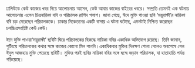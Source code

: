 ঢালিউডে কেউ কাজের খবর দিয়ে আলোচনায় আসেন, কেউ আবার কাজের বাইরের খবরে। সম্প্রতি তেমনই এক ঘটনায় আলোচনায় এলেন চিত্রনায়িকা ববি ও পরিচালক রাশিদ পলাশ। জানা গেছে, ঈদে মুক্তি পাওয়া ছবি ‘ময়ূরাক্ষী’র নায়িকা ববি চড় মেরেছেন পরিচালককে। ঢাকার নিকেতনের একটি বাসায় এ ঘটনা ঘটেছে, এমনটাই নিশ্চিত করেছেন চলচ্চিত্রসংশ্লিষ্ট কেউ কেউ।

ঈদে মুক্তি পাওয়া‘ময়ূরাক্ষী’ ছবিটি ঘিরে পরিচালকের বিরুদ্ধে নায়িকা ববির একাধিক অভিযোগ রয়েছে। তিনি জানান, শুটিংয়ে পরিচালকের কথার সঙ্গে কাজের কোনো মিল পাননি।একাধিকবার মুক্তির দিনক্ষণ শোনা গেলেও অবশেষে গেল ঈদুল আজহায় মুক্তি পেয়েছে ছবিটি। মুক্তির পরই ছবির নায়িকা ববির সঙ্গে দ্বন্দ্বে জড়ান পরিচালক, যা হাতাহাতি পর্যন্ত গড়িয়েছে।

